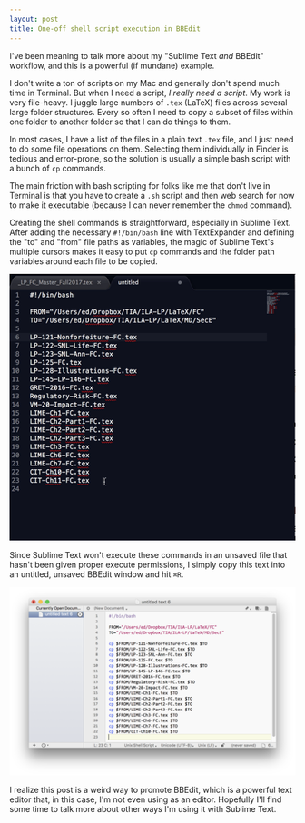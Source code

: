 ```yaml
---
layout: post
title: One-off shell script execution in BBEdit
---
```


I've been meaning to talk more about my "Sublime Text *and* BBEdit" workflow, and this is a powerful (if mundane) example. 

I don't write a ton of scripts on my Mac and generally don't spend much time in Terminal. But when I need a script, *I really need a script*. My work is very file-heavy. I juggle large numbers of `.tex` (LaTeX) files across several large folder structures. Every so often I need to copy a subset of files within one folder to another folder so that I can do things to them.

In most cases, I have a list of the files in a plain text `.tex` file, and I just need to do some file operations on them. Selecting them individually in Finder is tedious and error-prone, so the solution is usually a simple bash script with a bunch of `cp` commands.

The main friction with bash scripting for folks like me that don't live in Terminal is that you have to create a `.sh` script and then web search for now to make it executable (because I can never remember the `chmod` command).

Creating the shell commands is straightforward, especially in Sublime Text. After adding the necessary `#!/bin/bash` line with TextExpander and defining the "to" and "from" file paths as variables, the magic of Sublime Text's multiple cursors makes it easy to put `cp` commands and the folder path variables around each file to be copied.

![](/img/sublime-text-multiple-cursor-shell-commands.gif "Sublime Text")

Since Sublime Text won't execute these commands in an unsaved file that hasn't been given proper execute permissions, I simply copy this text into an untitled, unsaved BBEdit window and hit `⌘R`.

![bbedit-bash-pe.png](/img/bbedit-bash-pe.png "BBEdit")

I realize this post is a weird way to promote BBEdit, which is a powerful text editor that, in this case, I'm not even using as an editor. Hopefully I'll find some time to talk more about other ways I'm using it with Sublime Text. 

